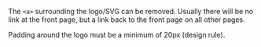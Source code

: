 The `<a>` surrounding the logo/SVG can be removed.
Usually there will be no link at the front page, but a link back to the front page on all other pages.

Padding around the logo must be a minimum of 20px (design rule).

